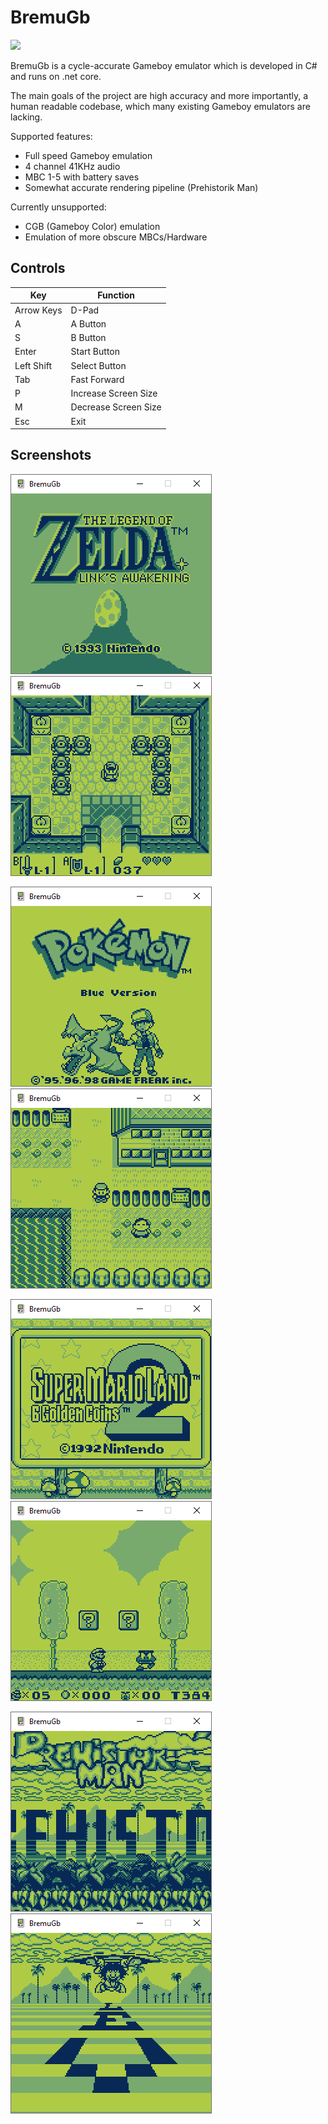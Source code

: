 # BremuGb
![](https://github.com/Briensturm/BremuGb/workflows/.NET%20Core/badge.svg)

BremuGb is a cycle-accurate Gameboy emulator which is developed in C# and runs on .net core.

The main goals of the project are high accuracy and more importantly, a human readable codebase, which many existing Gameboy emulators are lacking.

Supported features:
* Full speed Gameboy emulation
* 4 channel 41KHz audio
* MBC 1-5 with battery saves
* Somewhat accurate rendering pipeline (Prehistorik Man)

Currently unsupported:
* CGB (Gameboy Color) emulation
* Emulation of more obscure MBCs/Hardware

## Controls
| Key        | Function             |
|------------|----------------------|
| Arrow Keys | D-Pad                |
| A          | A Button             |
| S          | B Button             |
| Enter      | Start Button         |
| Left Shift | Select Button        |
| Tab        | Fast Forward         |
| P          | Increase Screen Size |
| M          | Decrease Screen Size |
| Esc        | Exit                 |

## Screenshots

![alt text](https://github.com/Briensturm/BremuGb/raw/master/Docs/images/screen_zelda_1.png "Link's Awakening")
![alt text](https://github.com/Briensturm/BremuGb/raw/master/Docs/images/screen_zelda_2.png "Link's Awakening")

![alt text](https://github.com/Briensturm/BremuGb/raw/master/Docs/images/screen_pokemon_1.png "Pokemon")
![alt text](https://github.com/Briensturm/BremuGb/raw/master/Docs/images/screen_pokemon_2.png "Pokemon")

![alt text](https://github.com/Briensturm/BremuGb/raw/master/Docs/images/screen_mario_1.png "Mario")
![alt text](https://github.com/Briensturm/BremuGb/raw/master/Docs/images/screen_mario_2.png "Mario")

![alt text](https://github.com/Briensturm/BremuGb/raw/master/Docs/images/screen_prehistorik_1.png "Prehistorik Man")
![alt text](https://github.com/Briensturm/BremuGb/raw/master/Docs/images/screen_prehistorik_2.png "Prehistorik Man")

